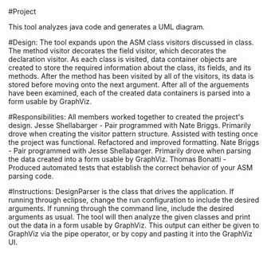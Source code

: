 #Project

This tool analyzes java code and generates a UML diagram.

#Design: 
The tool expands upon the ASM class visitors discussed in class. The method visitor decorates the field visitor, which decorates the declaration visitor. As each class is visited, data container objects are created to store the required information about the class, its fields, and its methods. After the method has been visited by all of the visitors, its data is stored before moving onto the next argument. After all of the arguements have been examined, each of the created data containers is parsed into a form usable by GraphViz.

#Responsibilities: 
All members worked together to created the project's design.
Jesse Shellabarger - Pair programmed with Nate Briggs. Primarily drove when creating the visitor pattern structure. Assisted with testing once the project was functional. Refactored and improved formatting. 
Nate Briggs - Pair programmed with Jesse Shellabarger. Primarily drove when parsing the data created into a form usable by GraphViz. 
Thomas Bonatti - Produced automated tests that establish the correct behavior of your ASM parsing code.

#Instructions:
DesignParser is the class that drives the application. If running through eclipse, change the run configuration to include the desired 
arguments. If running through the command line, include the desired arguments as usual. The tool will then analyze the given classes and 
print out the data in a form usable by GraphViz. This output can either be given to GraphViz via the pipe operator, or by copy and pasting it into the GraphViz UI.
